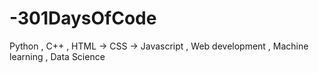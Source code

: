 # -301DaysOfCode
Python , C++ , HTML -> CSS -> Javascript , Web development , Machine learning , Data Science
